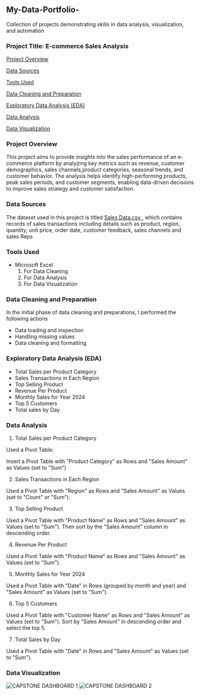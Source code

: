 ## My-Data-Portfolio-
Collection of projects demonstrating skills in data analysis, visualization, and automation

### Project Title: E-commerce Sales Analysis 

[Project Overview](#Project-Overview) 

[Data Sources](#Data-Sources)

[Tools Used](#Tools-Used)

[Data Cleaning and Preparation](#Data-Cleaning-and-Preparation)

[Exploratory Data Analysis (EDA)](#Exploratory-Data-Analysis-(EDA))

[Data Analysis](#Data-Analysis)

[Data Visualization](#Data-Visualization)

### Project Overview 
This project aims to provide insights into the sales performance of an e-commerce platform by analyzing key metrics such as revenue, customer demographics, sales channels,product categories, seasonal trends, and customer behavior. The analysis helps identify high-performing products, peak sales periods, and customer segments, enabling data-driven decisions to improve sales strategy and customer satisfaction.

### Data Sources
The dataset used in this project is titled [Sales Data.csv ](https://www.kaggle.com), which contains records of sales transactions including details such as product, region, quantity, unit price, order date, customer feedback, sales channels and sales Reps

### Tools Used
- Microsoft Excel
   1. For Data Cleaning 
   2. For Data Analysis 
   3. For Data Visualization 

### Data Cleaning and Preparation 
In the initial phase of data cleaning and preparations, I performed the following actions 
- Data loading and inspection
- Handling missing values
- Data cleaning and formatting

### Exploratory Data Analysis (EDA)
- Total Sales per Product Category
- Sales Transactions in Each Region
- Top Selling Product
- Revenue Per Product
- Monthly Sales for Year 2024
- Top 5 Customers
- Total sales by Day

### Data Analysis 

1. Total Sales per Product Category

Used a Pivot Table:

Insert a Pivot Table with "Product Category" as Rows and "Sales Amount" as Values (set to "Sum")

2. Sales Transactions in Each Region

Used a Pivot Table with "Region" as Rows and "Sales Amount" as Values (set to "Count" or "Sum").

3. Top Selling Product

Used a Pivot Table with "Product Name" as Rows and "Sales Amount" as Values (set to "Sum"). Then sort by the "Sales Amount" column in descending order.

4. Revenue Per Product

Used a Pivot Table with "Product Name" as Rows and "Sales Amount" as Values (set to "Sum").

5. Monthly Sales for Year 2024

Used a Pivot Table with "Date" in Rows (grouped by month and year) and "Sales Amount" as Values (set to "Sum").

6. Top 5 Customers

Used a Pivot Table with "Customer Name" as Rows and "Sales Amount" as Values (set to "Sum"). Sort by "Sales Amount" in descending order and select the top 5.

7. Total Sales by Day

Used a Pivot Table with "Date" in Rows and "Sales Amount" as Values (set to "Sum").

### Data Visualization 

![CAPSTONE DASHBOARD 1](https://github.com/user-attachments/assets/de2e0f4a-f515-4c15-bded-787cdfb661ff)
![CAPSTONE DASHBOARD 2](https://github.com/user-attachments/assets/b80daca8-1688-403d-8bb2-7edbaeccf7f7)

